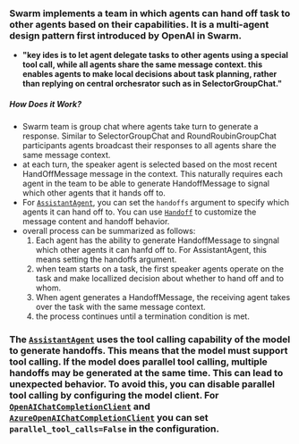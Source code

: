 ### Swarm implements a team in which agents can hand off task to other agents based on their capabilities. It is a multi-agent design pattern first introduced by OpenAI in Swarm.

- **"key ides is to let agent delegate tasks to other agents using a special tool call, while all agents share the same message context. this enables agents to make local decisions about task planning, rather than replying on central orchesrator such as in SelectorGroupChat."**

##### How Does it Work?

- Swarm team is group chat where agents take turn to generate a response. Similar to SelectorGroupChat and RoundRoubinGroupChat participants agents broadcast their responses to all agents share the same message context.
- at each turn, the speaker agent is selected based on the most recent HandOffMessage message in the context. This naturally requires each agent in the team to be able to generate HandoffMessage to signal which other agents that it hands off to.
- For [`AssistantAgent`](https://microsoft.github.io/autogen/stable/reference/python/autogen_agentchat.agents.html#autogen_agentchat.agents.AssistantAgent "autogen_agentchat.agents.AssistantAgent"), you can set the `handoffs` argument to specify which agents it can hand off to. You can use [`Handoff`](https://microsoft.github.io/autogen/stable/reference/python/autogen_agentchat.base.html#autogen_agentchat.base.Handoff "autogen_agentchat.base.Handoff") to customize the message content and handoff behavior.
- overall process can be summarized as follows:
  1. Each agent has the ability to generate HandoffMessage to singnal which other agents it can hanfd off to. For AssistantAgent, this means setting the handoffs argument.
  2. when team starts on a task, the first speaker agents operate on the task and make locallized decision about whether to hand off and to whom.
  3. When agent generates a HandoffMessage, the receiving agent takes over the task with the same message context.
  4. the process continues until a termination condition is met.

### The [`AssistantAgent`](https://microsoft.github.io/autogen/stable/reference/python/autogen_agentchat.agents.html#autogen_agentchat.agents.AssistantAgent "autogen_agentchat.agents.AssistantAgent") uses the tool calling capability of the model to generate handoffs. This means that the model must support tool calling. If the model does parallel tool calling, multiple handoffs may be generated at the same time. This can lead to unexpected behavior. To avoid this, you can disable parallel tool calling by configuring the model client. For [`OpenAIChatCompletionClient`](https://microsoft.github.io/autogen/stable/reference/python/autogen_ext.models.openai.html#autogen_ext.models.openai.OpenAIChatCompletionClient "autogen_ext.models.openai.OpenAIChatCompletionClient") and [`AzureOpenAIChatCompletionClient`](https://microsoft.github.io/autogen/stable/reference/python/autogen_ext.models.openai.html#autogen_ext.models.openai.AzureOpenAIChatCompletionClient "autogen_ext.models.openai.AzureOpenAIChatCompletionClient") you can set `parallel_tool_calls=False` in the configuration.
